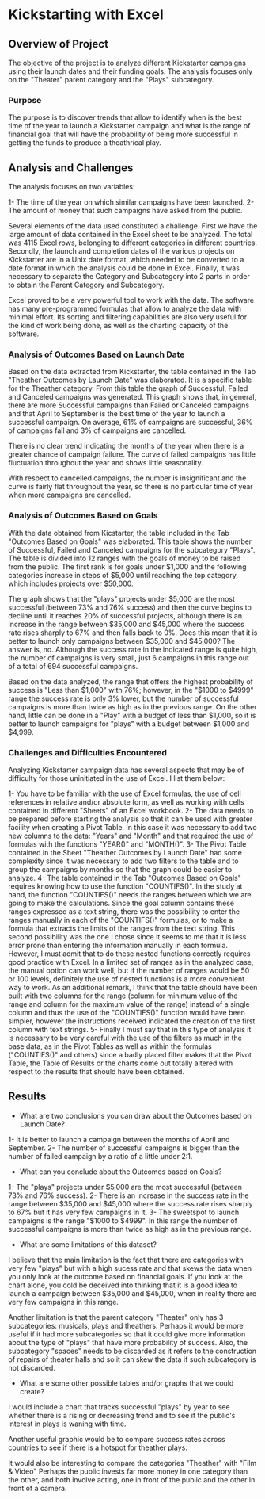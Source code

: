 # Kickstarting with Excel

## Overview of Project

The objective of the project is to analyze different Kickstarter campaigns using their launch dates and their funding goals. The analysis focuses only on the "Theater" parent category and the "Plays" subcategory.

### Purpose

The purpose is to discover trends that allow to identify when is the best time of the year to launch a Kickstarter campaign and what is the range of financial goal that will have the probability of being more successful in getting the funds to produce a theathrical play.

## Analysis and Challenges

The analysis focuses on two variables: 

1- The time of the year on which similar campaigns have been launched.
2- The amount of money that such campaigns have asked from the public.

Several elements of the data used constituted a challenge.  First we have the large amount of data contained in the Excel sheet to be analyzed.  The total was 4115 Excel rows, belonging to different categories in different countries.  Secondly, the launch and completion dates of the various projects on Kickstarter are in a Unix date format, which needed to be converted to a date format in which the analysis could be done in Excel.  Finally, it was necessary to separate the Category and Subcategory into 2 parts in order to obtain the Parent Category and Subcategory.

Excel proved to be a very powerful tool to work with the data.  The software has many pre-programmed formulas that allow to analyze the data with minimal effort.  Its sorting and filtering capabilities are also very useful for the kind of work being done, as well as the charting capacity of the software.

### Analysis of Outcomes Based on Launch Date

Based on the data extracted from Kickstarter, the table contained in the Tab "Theather Outcomes by Launch Date" was elaborated.  It is a specific table for the Theather category.  From this table the graph of Successful, Failed and Canceled campaigns was generated.  This graph shows that, in general, there are more Successful campaigns than Failed or Canceled campaigns and that April to September is the best time of the year to launch a successful campaign.  On average, 61% of campaigns are successful, 36% of campaigns fail and 3% of campaigns are cancelled.

There is no clear trend indicating the months of the year when there is a greater chance of campaign failure.  The curve of failed campaigns has little fluctuation throughout the year and shows little seasonality.

With respect to cancelled campaigns, the number is insignificant and the curve is fairly flat throughout the year, so there is no particular time of year when more campaigns are cancelled.

### Analysis of Outcomes Based on Goals

With the data obtained from Kicstarter, the table included in the Tab "Outcomes Based on Goals" was elaborated.  This table shows the number of Successful, Failed and Canceled campaigns for the subcategory "Plays".  The table is divided into 12 ranges with the goals of money to be raised from the public.  The first rank is for goals under $1,000 and the following categories increase in steps of $5,000 until reaching the top category, which includes projects over $50,000.

The graph shows that the "plays" projects under $5,000 are the most successful (between 73% and 76% success) and then the curve begins to decline until it reaches 20% of successful projects, although there is an increase in the range between $35,000 and $45,000 where the success rate rises sharply to 67% and then falls back to 0%. Does this mean that it is better to launch only campaigns between $35,000 and $45,000?  The answer is, no.  Although the success rate in the indicated range is quite high, the number of campaigns is very small, just 6 campaigns in this range out of a total of 694 successful campaigns.

Based on the data analyzed, the range that offers the highest probability of success is "Less than $1,000" with 76%; however, in the "$1000 to $4999" range the success rate is only 3% lower, but the number of successful campaigns is more than twice as high as in the previous range.  On the other hand, little can be done in a "Play" with a budget of less than $1,000, so it is better to launch campaigns for "plays" with a budget between $1,000 and $4,999.


### Challenges and Difficulties Encountered

Analyzing Kickstarter campaign data has several aspects that may be of difficulty for those uninitiated in the use of Excel.  I list them below:

1- You have to be familiar with the use of Excel formulas, the use of cell references in relative and/or absolute form, as well as working with cells contained in different "Sheets" of an Excel workbook.
2- The data needs to be prepared before starting the analysis so that it can be used with greater facility when creating a Pivot Table.  In this case it was necessary to add two new columns to the data: "Years" and "Month" and that required the use of formulas with the functions "YEAR()" and "MONTH()".
3- The Pivot Table contained in the Sheet "Theather Outcomes by Launch Date" had some complexity since it was necessary to add two filters to the table and to group the campaigns by months so that the graph could be easier to analyze.
4- The table contained in the Tab "Outcomes Based on Goals" requires knowing how to use the function "COUNTIFS()".  In the study at hand, the function "COUNTIFS()" needs the ranges between which we are going to make the calculations.  Since the goal column contains these ranges expressed as a text string, there was the possibility to enter the ranges manually in each of the "COUNTIFS()" formulas, or to make a formula that extracts the limits of the ranges from the text string.  This second possibility was the one I chose since it seems to me that it is less error prone than entering the information manually in each formula.  However, I must admit that to do these nested functions correctly requires good practice with Excel.  In a limited set of ranges as in the analyzed case, the manual option can work well, but if the number of ranges would be 50 or 100 levels, definitely the use of nested functions is a more convenient way to work.  As an additional remark, I think that the table should have been built with two columns for the range (column for minimum value of the range and column for the maximum value of the range) instead of a single column and thus the use of the "COUNTIFS()" function would have been simpler, however the instructions received indicated the creation of the first column with text strings.
5- Finally I must say that in this type of analysis it is necessary to be very careful with the use of the filters as much in the base data, as in the Pivot Tables as well as within the formulas ("COUNTIFS()" and others) since a badly placed filter makes that the Pivot Table, the Table of Results or the charts come out totally altered with respect to the results that should have been obtained.

## Results

- What are two conclusions you can draw about the Outcomes based on Launch Date?

1- It is better to launch a campaign between the months of April and September.
2- The number of successful campaigns is bigger than the number of failed campaign by a ratio of a little under 2:1.

- What can you conclude about the Outcomes based on Goals?

1- The "plays" projects under $5,000 are the most successful (between 73% and 76% success).
2- There is an increase in the success rate in the range between $35,000 and $45,000 where the success rate rises sharply to 67% but it has very few campaigns in it.
3- The sweetspot to launch campaigns is the range "$1000 to $4999".  In this range the number of successful campaigns is more than twice as high as in the previous range.

- What are some limitations of this dataset?

I believe that the main limitation is the fact that there are categories with very few "plays" but with a high sucess rate and that skews the data when you only look at the outcome based on financial goals.  If you look at the chart alone, you cold be deceived into thinking that it is a good idea to launch a campaign between $35,000 and $45,000, when in reality there are very few campaigns in this range.

Another limitation is that the parent category "Theater" only has 3 subcategories: musicals, plays and theathers.  Perhaps it would be more useful if it had more subcategories so that it could give more information about the type of "plays" that have more probability of success.  Also, the subcategory "spaces" needs to be discarded as it refers to the construction of repairs of theater halls and so it can skew the data if such subcategory is not discarded.

- What are some other possible tables and/or graphs that we could create?

I would include a chart that tracks successful "plays" by year to see whether there is a rising or decreasing trend and to see if the public's interest in plays is waning with time.

Another useful graphic would be to compare success rates across countries to see if there is a hotspot for theather plays.

It would also be interesting to compare the categories "Theather" with "Film & Video" Perhaps the public invests far more money in one category than the other, and both involve acting, one in front of the public and the other in front of a camera.
